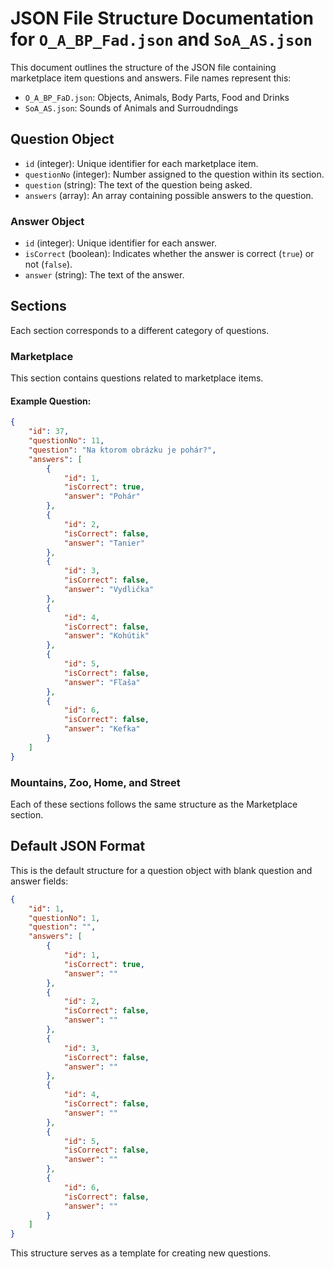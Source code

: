# JSON File Structure Documentation for `O_A_BP_Fad.json` and `SoA_AS.json`

This document outlines the structure of the JSON file containing marketplace item questions and answers.
File names represent this:
- `O_A_BP_FaD.json`: Objects, Animals, Body Parts, Food and Drinks
- `SoA_AS.json`: Sounds of Animals and Surroudndings
## Question Object

- `id` (integer): Unique identifier for each marketplace item.
- `questionNo` (integer): Number assigned to the question within its section.
- `question` (string): The text of the question being asked.
- `answers` (array): An array containing possible answers to the question.

### Answer Object

- `id` (integer): Unique identifier for each answer.
- `isCorrect` (boolean): Indicates whether the answer is correct (`true`) or not (`false`).
- `answer` (string): The text of the answer.

## Sections

Each section corresponds to a different category of questions.

### Marketplace 

This section contains questions related to marketplace items.

#### Example Question:

```json
{
    "id": 37,
    "questionNo": 11,
    "question": "Na ktorom obrázku je pohár?",
    "answers": [
        {
            "id": 1,
            "isCorrect": true,
            "answer": "Pohár"
        },
        {
            "id": 2,
            "isCorrect": false,
            "answer": "Tanier"
        },
        {
            "id": 3,
            "isCorrect": false,
            "answer": "Vydlička"
        },
        {
            "id": 4,
            "isCorrect": false,
            "answer": "Kohútik"
        },
        {
            "id": 5,
            "isCorrect": false,
            "answer": "Fľaša"
        },
        {
            "id": 6,
            "isCorrect": false,
            "answer": "Kefka"
        }
    ]
}
```
### Mountains, Zoo, Home, and Street

Each of these sections follows the same structure as the Marketplace section.

## Default JSON Format
This is the default structure for a question object with blank question and answer fields:

```json
{
    "id": 1,
    "questionNo": 1,
    "question": "",
    "answers": [
        {
            "id": 1,
            "isCorrect": true,
            "answer": ""
        },
        {
            "id": 2,
            "isCorrect": false,
            "answer": ""
        },
        {
            "id": 3,
            "isCorrect": false,
            "answer": ""
        },
        {
            "id": 4,
            "isCorrect": false,
            "answer": ""
        },
        {
            "id": 5,
            "isCorrect": false,
            "answer": ""
        },
        {
            "id": 6,
            "isCorrect": false,
            "answer": ""
        }
    ]
}
```

This structure serves as a template for creating new questions.